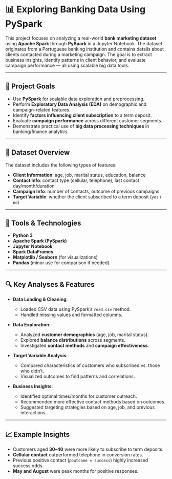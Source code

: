 # 📊 Exploring Banking Data Using PySpark

This project focuses on analyzing a real-world **bank marketing dataset** using **Apache Spark** through **PySpark** in a Jupyter Notebook. The dataset originates from a Portuguese banking institution and contains details about clients contacted during a marketing campaign. The goal is to extract business insights, identify patterns in client behavior, and evaluate campaign performance — all using scalable big data tools.

---

## 📌 Project Goals

- Use **PySpark** for scalable data exploration and preprocessing.
- Perform **Exploratory Data Analysis (EDA)** on demographic and campaign-related features.
- Identify **factors influencing client subscription** to a term deposit.
- Evaluate **campaign performance** across different customer segments.
- Demonstrate practical use of **big data processing techniques** in banking/finance analytics.

---

## 📂 Dataset Overview

The dataset includes the following types of features:
- **Client Information**: age, job, marital status, education, balance
- **Contact Info**: contact type (cellular, telephone), last contact day/month/duration
- **Campaign Info**: number of contacts, outcome of previous campaigns
- **Target Variable**: whether the client subscribed to a term deposit (`yes` / `no`)

---

## 🔧 Tools & Technologies

- **Python 3**
- **Apache Spark (PySpark)**
- **Jupyter Notebook**
- **Spark DataFrames**
- **Matplotlib / Seaborn** (for visualizations)
- **Pandas** (minor use for comparison if needed)

---

## 🔍 Key Analyses & Features

- **Data Loading & Cleaning**:
  - Loaded CSV data using PySpark’s `read.csv` method.
  - Handled missing values and formatted columns.

- **Data Exploration**:
  - Analyzed **customer demographics** (age, job, marital status).
  - Explored **balance distributions** across segments.
  - Investigated **contact methods** and **campaign effectiveness**.

- **Target Variable Analysis**:
  - Compared characteristics of customers who subscribed vs. those who didn’t.
  - Visualized outcomes to find patterns and correlations.

- **Business Insights**:
  - Identified optimal times/months for customer outreach.
  - Recommended more effective contact methods based on outcomes.
  - Suggested targeting strategies based on age, job, and previous interactions.

---

## 📈 Example Insights

- Customers aged **30–40** were more likely to subscribe to term deposits.
- **Cellular contact** outperformed telephone in conversion rates.
- Previous positive contact (`poutcome = success`) highly increased success odds.
- **May and August** were peak months for positive responses.


